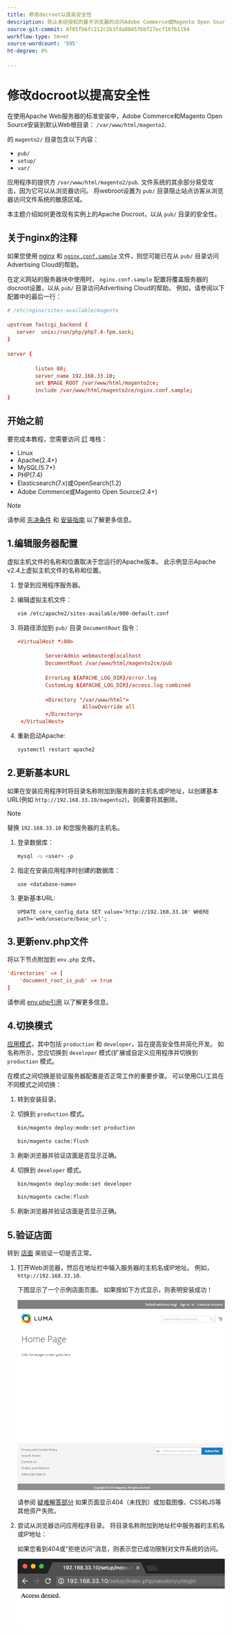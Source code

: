 ```yaml
---
title: 修改docroot以提高安全性
description: 防止未经授权的基于浏览器的访问Adobe Commerce或Magento Open Source本地文件系统。
source-git-commit: 8f05fb6fc212c2b3fda80457bbf27ecf16fb1194
workflow-type: tm+mt
source-wordcount: '595'
ht-degree: 0%

---
```



# 修改docroot以提高安全性

在使用Apache Web服务器的标准安装中，Adobe Commerce和Magento Open Source安装到默认Web根目录： `/var/www/html/magento2`.

的 `magento2/` 目录包含以下内容：

- `pub/`
- `setup/`
- `var/`

应用程序的提供方 `/var/www/html/magento2/pub`. 文件系统的其余部分易受攻击，因为它可以从浏览器访问。
将webroot设置为 `pub/` 目录阻止站点访客从浏览器访问文件系统的敏感区域。

本主题介绍如何更改现有实例上的Apache Docroot，以从 `pub/` 目录的安全性。

## 关于nginx的注释

如果您使用 [nginx](../prerequisites/web-server/nginx.md) 和 [`nginx.conf.sample`](https://github.com/magento/magento2/blob/2.4/nginx.conf.sample) 文件，则您可能已在从 `pub/` 目录访问Advertising Cloud的帮助。

在定义网站的服务器块中使用时， `nginx.conf.sample` 配置将覆盖服务器的docroot设置，以从 `pub/` 目录访问Advertising Cloud的帮助。 例如，请参阅以下配置中的最后一行：

```conf
# /etc/nginx/sites-available/magento

upstream fastcgi_backend {
   server  unix:/run/php/php7.4-fpm.sock;
}

server {

         listen 80;
         server_name 192.168.33.10;
         set $MAGE_ROOT /var/www/html/magento2ce;
         include /var/www/html/magento2ce/nginx.conf.sample;
}
```

## 开始之前

要完成本教程，您需要访问 [灯](https://en.wikipedia.org/wiki/LAMP_(software_bundle)) 堆栈：

- Linux
- Apache(2.4+)
- MySQL(5.7+)
- PHP(7.4)
- Elasticsearch(7.x)或OpenSearch(1.2)
- Adobe Commerce或Magento Open Source(2.4+)

>[!NOTE]
>
>请参阅 [先决条件](../prerequisites/overview.md) 和 [安装指南](../overview.md) 以了解更多信息。

## 1.编辑服务器配置

虚拟主机文件的名称和位置取决于您运行的Apache版本。 此示例显示Apache v2.4上虚拟主机文件的名称和位置。

1. 登录到应用程序服务器。
1. 编辑虚拟主机文件：

   ```bash
   vim /etc/apache2/sites-available/000-default.conf
   ```

1. 将路径添加到 `pub/` 目录 `DocumentRoot` 指令：

   ```conf
   <VirtualHost *:80>
   
            ServerAdmin webmaster@localhost
            DocumentRoot /var/www/html/magento2ce/pub
   
            ErrorLog ${APACHE_LOG_DIR}/error.log
            CustomLog ${APACHE_LOG_DIR}/access.log combined
   
            <Directory "/var/www/html">
                        AllowOverride all
            </Directory>
    </VirtualHost>
   ```

1. 重新启动Apache:

   ```bash
   systemctl restart apache2
   ```

## 2.更新基本URL

如果在安装应用程序时将目录名称附加到服务器的主机名或IP地址，以创建基本URL(例如 `http://192.168.33.10/magento2`)，则需要将其删除。

>[!NOTE]
>
>替换 `192.168.33.10` 和您服务器的主机名。

1. 登录数据库：

   ```bash
   mysql -u <user> -p
   ```

1. 指定在安装应用程序时创建的数据库：

   ```shell
   use <database-name>
   ```

1. 更新基本URL:

   ```shell
   UPDATE core_config_data SET value='http://192.168.33.10' WHERE path='web/unsecure/base_url';
   ```

## 3.更新env.php文件

将以下节点附加到 `env.php` 文件。

```conf
'directories' => [
    'document_root_is_pub' => true
]
```

请参阅 [env.php引用](../../configuration/reference/config-reference-envphp.md) 以了解更多信息。

## 4.切换模式

[应用模式](../../configuration/bootstrap/application-modes.md)，其中包括 `production` 和 `developer`，旨在提高安全性并简化开发。 如名称所示，您应切换到 `developer` 模式(扩展或自定义应用程序并切换到 `production` 模式。

在模式之间切换是验证服务器配置是否正常工作的重要步骤。 可以使用CLI工具在不同模式之间切换：

1. 转到安装目录。
1. 切换到 `production` 模式。

   ```bash
   bin/magento deploy:mode:set production
   ```

   ```bash
   bin/magento cache:flush
   ```

1. 刷新浏览器并验证店面是否显示正确。
1. 切换到 `developer` 模式。

   ```bash
   bin/magento deploy:mode:set developer
   ```

   ```bash
   bin/magento cache:flush
   ```

1. 刷新浏览器并验证店面是否显示正确。

## 5.验证店面

转到 [店面](https://glossary.magento.com/storefront) 来验证一切是否正常。

1. 打开Web浏览器，然后在地址栏中输入服务器的主机名或IP地址。 例如， `http://192.168.33.10`.

   下图显示了一个示例店面页面。 如果按如下方式显示，则表明安装成功！

   ![用于验证安装是否成功的店面](../../assets/installation/install-success_store.png)

   请参阅 [疑难解答部分](https://support.magento.com/hc/en-us/articles/360032994352) 如果页面显示404（未找到）或加载图像、CSS和JS等其他资产失败。

1. 尝试从浏览器访问应用程序目录。 将目录名称附加到地址栏中服务器的主机名或IP地址：

   如果您看到404或“拒绝访问”消息，则表示您已成功限制对文件系统的访问。

   ![拒绝访问](../../assets/installation/access-denied.png)
